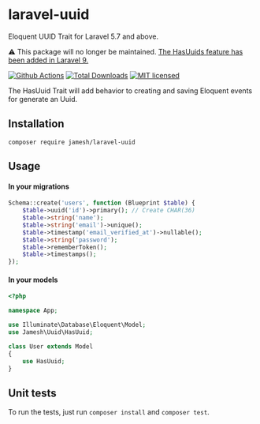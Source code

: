 # laravel-uuid
Eloquent UUID Trait for Laravel 5.7 and above.

⚠️ This package will no longer be maintained. [The HasUuids feature has been added in Laravel 9.](https://laravel.com/docs/9.x/eloquent#uuid-and-ulid-keys)

[![Github Actions](https://img.shields.io/github/workflow/status/JamesHemery/laravel-uuid/Continuous%20Integration.svg?style=for-the-badge)](https://github.com/JamesHemery/laravel-uuid/actions?query=workflow%3A%22Continuous+Integration%22)
[![Total Downloads](https://img.shields.io/packagist/dt/jamesh/laravel-uuid.svg?style=for-the-badge)](https://packagist.org/packages/jamesh/laravel-uuid)
[![MIT licensed](https://img.shields.io/badge/license-MIT-blue.svg?style=for-the-badge)](https://raw.githubusercontent.com/JamesHemery/laravel-uuid/master/LICENSE)

The HasUuid Trait will add behavior to creating and saving Eloquent events for generate an Uuid.

## Installation

	composer require jamesh/laravel-uuid

## Usage

#### In your migrations

```php
Schema::create('users', function (Blueprint $table) {
    $table->uuid('id')->primary(); // Create CHAR(36)
    $table->string('name');
    $table->string('email')->unique();
    $table->timestamp('email_verified_at')->nullable();
    $table->string('password');
    $table->rememberToken();
    $table->timestamps();
});
```

#### In your models

```php
<?php

namespace App;

use Illuminate\Database\Eloquent\Model;
use Jamesh\Uuid\HasUuid;

class User extends Model
{
    use HasUuid;
}
```

## Unit tests

To run the tests, just run `composer install` and `composer test`.
